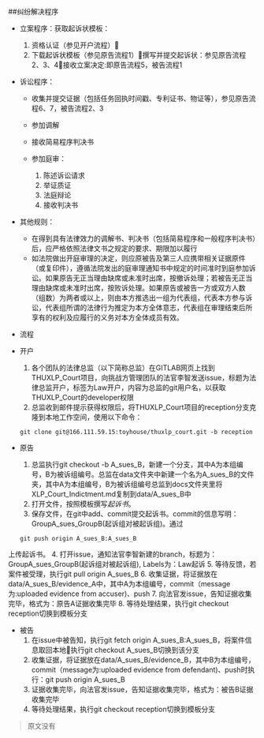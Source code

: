 ##纠纷解决程序

* 立案程序：获取起诉状模板：

 	1. 资格认证（参见开户流程）
 	1. 下载起诉状模板（参见原告流程1）撰写并提交起诉状：参见原告流程2、3、4接收立案决定:即原告流程5，被告流程1

* 诉讼程序：

	- 收集并提交证据（包括任务回执时间戳、专利证书、物证等），参见原告流程6、7，被告流程2、3
	- 参加调解
	- 接收简易程序判决书
	- 参加庭审：

		1. 陈述诉讼请求
		1. 举证质证
		2. 法庭辩论
		3. 接收判决书

* 其他规则：
	- 在得到具有法律效力的调解书、判决书（包括简易程序和一般程序判决书）后，应严格依照法律文书之规定的要求、期限加以履行
	- 如法院做出开庭审理的决定，则应原被告及第三人应携带相关证据原件（或复印件），遵循法院发出的庭审理通知书中规定的时间准时到庭参加诉讼。如果原告无正当理由缺席或未准时出席，按撤诉处理；若被告无正当理由缺席或未准时出席，按败诉处理。如果原告或被告一方或双方人数（组数）为两者或以上，则由本方推选出一组为代表组，代表本方参与诉讼，代表组所谓的法律行为推定为本方全体意志，代表组在审理结束后所享有的权利及应履行的义务对本方全体成员有效。

* 流程
* 开户

	1. 各个团队的法律总监（以下简称总监）在GITLAB网页上找到THUXLP_Court项目，向挑战方管理团队的法官李智发送issue，标题为法律总监开户，标签为Law开户，内容为总监的git用户名，以获取THUXLP_Court的developer权限
	1. 总监收到邮件提示获得权限后，将THUXLP_Court项目的reception分支克隆到本地工作空间，使用以下命令：

	```
	git clone git@166.111.59.15:toyhouse/thuxlp_court.git -b reception
	```

* 原告
	1. 总监执行git checkout -b A_sues_B，新建一个分支，其中A为本组编号，B为被诉组编号。总监在data文件夹中新建一个名为A_sues_B的文件夹，其中A为本组编号，B为被诉组编号总监到docs文件夹里将XLP_Court_Indictment.md复制到data/A_sues_B中
	2. 打开文件，按照模板撰写*起诉书*。
	3. 保存文件，在git中add、commit提交起诉书。commit的信息写明：GroupA_sues_GroupB(起诉组对被起诉组)。通过

	```
	git push origin A_sues_B:A_sues_B
	```
上传起诉书。
	4. 打开issue，通知法官李智新建的branch，标题为：GroupA_sues_GroupB(起诉组对被起诉组), Labels为：Law起诉
	5. 等待反馈，若案件被受理，执行git pull origin A_sues_B
	6. 收集证据，将证据放在data/A_sues_B/evidence_A中，其中A为本组编号，commit（message为:uploaded evidence from accuser)、push
	7. 向法官发issue，告知证据收集完毕，格式为：原告A证据收集完毕
	8. 等待处理结果，执行git checkout reception切换到模板分支

* 被告
	1. 在issue中被告知，执行git fetch origin A_sues_B:A_sues_B，将案件信息取回本地执行git checkout A_sues_B切换到该分支
	2. 收集证据，将证据放在data/A_sues_B/evidence_B，其中B为本组编号，commit（message为:uploaded evidence from defendant)、push时执行：git push origin A_sues_B
	3. 证据收集完毕，向法官发issue，告知证据收集完毕，格式为：被告B证据收集完毕
	4. 等待处理结果，执行git checkout reception切换到模板分支

> 原文没有

